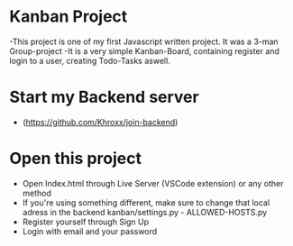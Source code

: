 # Kanban Project
-This project is one of my first Javascript written project. It was a 3-man Group-project
-It is a very simple Kanban-Board, containing register and login to a user, creating Todo-Tasks aswell.

# Start my Backend server 
- (https://github.com/Khroxx/join-backend)

# Open this project

- Open Index.html through Live Server (VSCode extension) or any other method
- If you're using something different, make sure to change that local adress in the backend kanban/settings.py - ALLOWED-HOSTS.py
- Register yourself through Sign Up
- Login with email and your password
